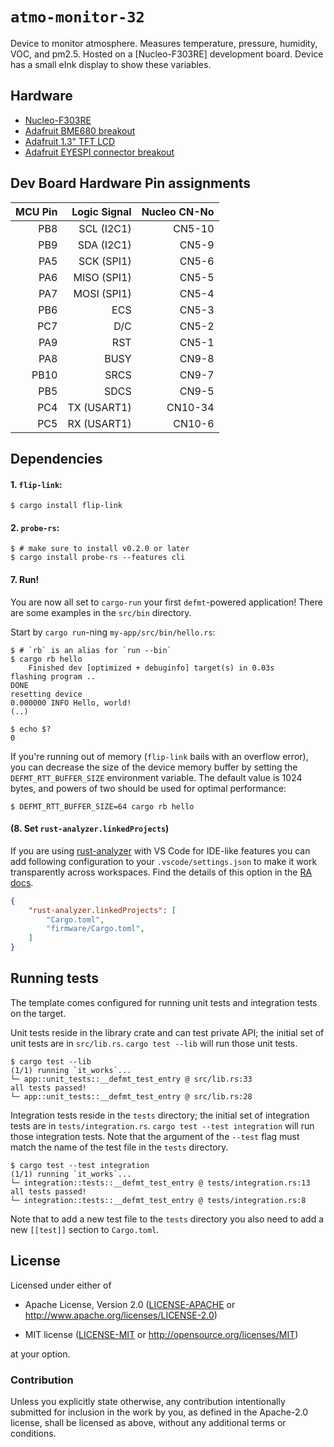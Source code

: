 # `atmo-monitor-32`

Device to monitor atmosphere. Measures temperature, pressure,
humidity, VOC, and pm2.5. Hosted on a [Nucleo-F303RE] development
board. Device has a small eInk display to show these
variables.

## Hardware

- [Nucleo-F303RE](https://www.st.com/en/evaluation-tools/nucleo-f303re.html)
- [Adafruit BME680 breakout](http://adafru.it/3660)
- [Adafruit 1.3" TFT LCD](http://adafru.it/4313)
- [Adafruit EYESPI connector breakout](http://adafru.it/5613)

## Dev Board Hardware Pin assignments

| MCU Pin | Logic Signal | Nucleo CN-No |
|--------:|-------------:|-------------:|
|   PB8   |  SCL (I2C1)  |   CN5-10     |
|   PB9   |  SDA (I2C1)  |    CN5-9     |
|   PA5   |  SCK (SPI1)  |    CN5-6     |
|   PA6   |  MISO (SPI1) |    CN5-5     |
|   PA7   |  MOSI (SPI1) |    CN5-4     |
|   PB6   |  ECS         |    CN5-3     |
|   PC7   |  D/C         |    CN5-2     |
|   PA9   |  RST         |    CN5-1     |
|   PA8   |  BUSY        |    CN9-8     |
|  PB10   |  SRCS        |    CN9-7     |
|   PB5   |  SDCS        |    CN9-5     |
|   PC4   |  TX (USART1) |   CN10-34    |
|   PC5   |  RX (USART1) |   CN10-6     |

## Dependencies

#### 1. `flip-link`:

```console
$ cargo install flip-link
```

#### 2. `probe-rs`:

``` console
$ # make sure to install v0.2.0 or later
$ cargo install probe-rs --features cli
```

#### 7. Run!

You are now all set to `cargo-run` your first `defmt`-powered application!
There are some examples in the `src/bin` directory.

Start by `cargo run`-ning `my-app/src/bin/hello.rs`:

``` console
$ # `rb` is an alias for `run --bin`
$ cargo rb hello
    Finished dev [optimized + debuginfo] target(s) in 0.03s
flashing program ..
DONE
resetting device
0.000000 INFO Hello, world!
(..)

$ echo $?
0
```

If you're running out of memory (`flip-link` bails with an overflow error), you can decrease the size of the device memory buffer by setting the `DEFMT_RTT_BUFFER_SIZE` environment variable. The default value is 1024 bytes, and powers of two should be used for optimal performance:

``` console
$ DEFMT_RTT_BUFFER_SIZE=64 cargo rb hello
```

#### (8. Set `rust-analyzer.linkedProjects`)

If you are using [rust-analyzer] with VS Code for IDE-like features you can add following configuration to your `.vscode/settings.json` to make it work transparently across workspaces. Find the details of this option in the [RA docs].

```json
{
    "rust-analyzer.linkedProjects": [
        "Cargo.toml",
        "firmware/Cargo.toml",
    ]
}
```

[RA docs]: https://rust-analyzer.github.io/manual.html#configuration
[rust-analyzer]: https://rust-analyzer.github.io/

## Running tests

The template comes configured for running unit tests and integration tests on the target.

Unit tests reside in the library crate and can test private API; the initial set of unit tests are in `src/lib.rs`.
`cargo test --lib` will run those unit tests.

``` console
$ cargo test --lib
(1/1) running `it_works`...
└─ app::unit_tests::__defmt_test_entry @ src/lib.rs:33
all tests passed!
└─ app::unit_tests::__defmt_test_entry @ src/lib.rs:28
```

Integration tests reside in the `tests` directory; the initial set of integration tests are in `tests/integration.rs`.
`cargo test --test integration` will run those integration tests.
Note that the argument of the `--test` flag must match the name of the test file in the `tests` directory.

``` console
$ cargo test --test integration
(1/1) running `it_works`...
└─ integration::tests::__defmt_test_entry @ tests/integration.rs:13
all tests passed!
└─ integration::tests::__defmt_test_entry @ tests/integration.rs:8
```

Note that to add a new test file to the `tests` directory you also need to add a new `[[test]]` section to `Cargo.toml`.

## License

Licensed under either of

- Apache License, Version 2.0 ([LICENSE-APACHE](LICENSE-APACHE) or
  http://www.apache.org/licenses/LICENSE-2.0)

- MIT license ([LICENSE-MIT](LICENSE-MIT) or http://opensource.org/licenses/MIT)

at your option.

### Contribution

Unless you explicitly state otherwise, any contribution intentionally submitted
for inclusion in the work by you, as defined in the Apache-2.0 license, shall be
licensed as above, without any additional terms or conditions.

[Knurling]: https://knurling.ferrous-systems.com
[Ferrous Systems]: https://ferrous-systems.com/
[GitHub Sponsors]: https://github.com/sponsors/knurling-rs
